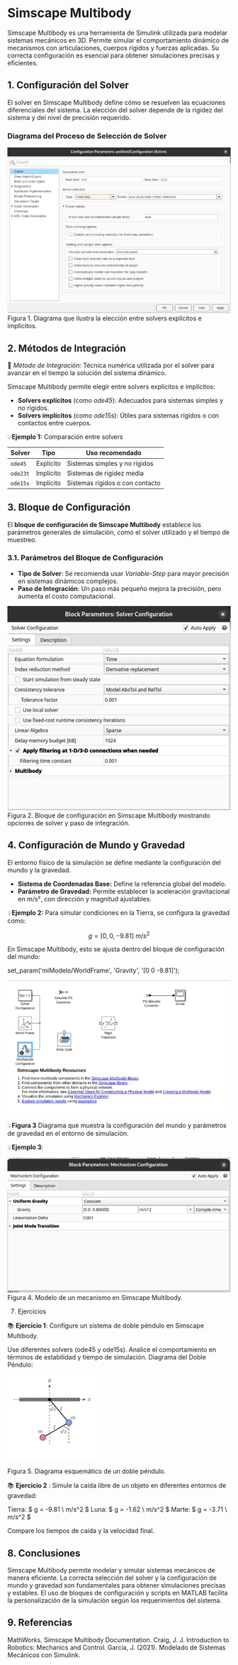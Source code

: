 # Simscape Multibody

Simscape Multibody es una herramienta de Simulink utilizada para modelar sistemas mecánicos en 3D. Permite simular el comportamiento dinámico de mecanismos con articulaciones, cuerpos rígidos y fuerzas aplicadas. Su correcta configuración es esencial para obtener simulaciones precisas y eficientes.

## 1. Configuración del Solver  
El solver en Simscape Multibody define cómo se resuelven las ecuaciones diferenciales del sistema. La elección del solver depende de la rigidez del sistema y del nivel de precisión requerido.

### Diagrama del Proceso de Selección de Solver  
![Diagrama de Selección de Solver](images/multibody/solver_seleccion.png)  
Figura 1. Diagrama que ilustra la elección entre solvers explícitos e implícitos.

## 2. Métodos de Integración  
🔑 *Método de Integración:* Técnica numérica utilizada por el solver para avanzar en el tiempo la solución del sistema dinámico.

Simscape Multibody permite elegir entre solvers explícitos e implícitos:

- **Solvers explícitos** (como *ode45*): Adecuados para sistemas simples y no rígidos.  
- **Solvers implícitos** (como *ode15s*): Útiles para sistemas rígidos o con contactos entre cuerpos.

💡**Ejemplo 1:** Comparación entre solvers  

| Solver   | Tipo       | Uso recomendado                        |
|----------|------------|----------------------------------------|
| `ode45`  | Explícito  | Sistemas simples y no rígidos          |
| `ode23t` | Implícito  | Sistemas de rigidez media              |
| `ode15s` | Implícito  | Sistemas rígidos o con contacto        |

## 3. Bloque de Configuración  

El **bloque de configuración de Simscape Multibody** establece los parámetros generales de simulación, como el solver utilizado y el tiempo de muestreo.

### 3.1. Parámetros del Bloque de Configuración  
- **Tipo de Solver**: Se recomienda usar *Variable-Step* para mayor precisión en sistemas dinámicos complejos.  
- **Paso de Integración**: Un paso más pequeño mejora la precisión, pero aumenta el costo computacional.

![Diagrama del Bloque de Configuración](images/multibody/solver.jpeg)  
Figura 2. Bloque de configuración en Simscape Multibody mostrando opciones de solver y paso de integración.

## 4. Configuración de Mundo y Gravedad  

El entorno físico de la simulación se define mediante la configuración del mundo y la gravedad.

- **Sistema de Coordenadas Base:** Define la referencia global del modelo.  
- **Parámetro de Gravedad:** Permite establecer la aceleración gravitacional en m/s², con dirección y magnitud ajustables.

💡**Ejemplo 2:** Para simular condiciones en la Tierra, se configura la gravedad como:

$$ g = [0, 0, -9.81] \ m/s^2 $$

En Simscape Multibody, esto se ajusta dentro del bloque de configuración del mundo:

set_param('miModelo/WorldFrame', 'Gravity', '[0 0 -9.81]');

![Diagrama que muestra la configuración del mundo](images/multibody/gravedad.jpeg) 
 
💡**Figura 3**
 Diagrama que muestra la configuración del mundo y parámetros de gravedad en el entorno de simulación.

💡**Ejemplo 3**:

![Diagrama del Bloque de Configuración](images/multibody/multibody.jpeg)  
Figura 4. Modelo de un mecanismo en Simscape Multibody.

7. Ejercicios

📚 **Ejercicio 1**:
Configure un sistema de doble péndulo en Simscape Multibody.

Use diferentes solvers (ode45 y ode15s).
Analice el comportamiento en términos de estabilidad y tiempo de simulación.
Diagrama del Doble Péndulo:

![Diagrama del Bloque de Configuración](images/multibody/doblependulo.png)

Figura 5. Diagrama esquemático de un doble péndulo.

📚 **Ejercicio 2** :
Simule la caída libre de un objeto en diferentes entornos de gravedad:

Tierra: $ g = -9.81 \ m/s^2 $
Luna: $ g = -1.62 \ m/s^2 $
Marte: $ g = -3.71 \ m/s^2 $

Compare los tiempos de caída y la velocidad final.

## 8. Conclusiones

Simscape Multibody permite modelar y simular sistemas mecánicos de manera eficiente. La correcta selección del solver y la configuración de mundo y gravedad son fundamentales para obtener simulaciones precisas y estables. El uso de bloques de configuración y scripts en MATLAB facilita la personalización de la simulación según los requerimientos del sistema.

## 9. Referencias

MathWorks. Simscape Multibody Documentation.
Craig, J. J. Introduction to Robotics: Mechanics and Control.
García, J. (2021). Modelado de Sistemas Mecánicos con Simulink.
